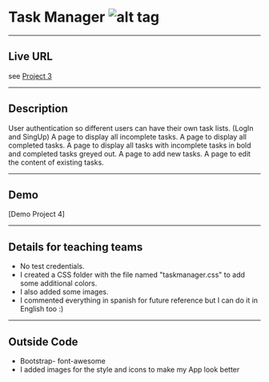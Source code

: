 # Task Manager  ![alt tag](http://cdn.flaticon.com/png/256/40819.png)

----
## Live URL 
see [Project 3](http://p4.dwa15.me)



----
## Description
User authentication so different users can have their own task lists. (LogIn and SingUp)
A page to display all incomplete tasks.
A page to display all completed tasks.
A page to display all tasks with incomplete tasks in bold and completed tasks greyed out.
A page to add new tasks.
A page to edit the content of existing tasks.

----
## Demo
[Demo Project 4]

----
## Details for teaching teams
* No test credentials.
* I created a CSS folder with the file named "taskmanager.css" to add some additional colors.
* I also added some images.
* I commented everything in spanish for future reference but I can do it in English too :) 

----
## Outside Code 
* Bootstrap- font-awesome 
* I added images for the style and icons to make my App look better 